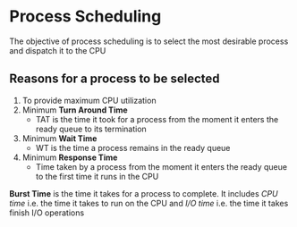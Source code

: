 # Process Scheduling

The objective of process scheduling is to select the most desirable process
and dispatch it to the CPU

## Reasons for a process to be selected

1. To provide maximum CPU utilization
2. Minimum **Turn Around Time**
    - TAT is the time it took for a process from the moment it enters the ready
    queue to its termination
3. Minimum **Wait Time**
    - WT is the time a process remains in the ready queue
4. Minimum **Response Time**
    - Time taken by a process from the moment it enters the ready queue to the
    first time it runs in the CPU

**Burst Time** is the time it takes for a process to complete. It includes *CPU time*
i.e. the time it takes to run on the CPU and *I/O time* i.e. the time it takes
finish I/O operations
